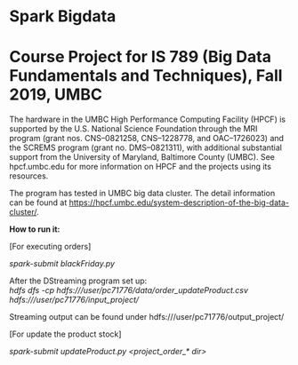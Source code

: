 # Spark Bigdata  
# Course Project for IS 789 (Big Data Fundamentals and Techniques), Fall 2019, UMBC   


The hardware in the UMBC High Performance Computing Facility (HPCF) is supported by the U.S. National Science Foundation through the MRI program (grant nos. CNS–0821258, CNS–1228778, and OAC–1726023) and the SCREMS program (grant no. DMS–0821311), with additional substantial support from the University of Maryland, Baltimore County (UMBC). See hpcf.umbc.edu for more information on HPCF and the projects using its resources.  

The program has tested in UMBC big data cluster. The detail information can be found at https://hpcf.umbc.edu/system-description-of-the-big-data-cluster/.  


**How to run it:**  

[For executing orders]  

*spark-submit blackFriday.py*   
  
After the DStreaming program set up:   
*hdfs dfs -cp hdfs:///user/pc71776/data/order_updateProduct.csv hdfs:///user/pc71776/input_project/*  
  
Streaming output can be found under hdfs:///user/pc71776/output_project/  
  
[For update the product stock]  
  
*spark-submit updateProduct.py \<project_order_\* dir>*  
